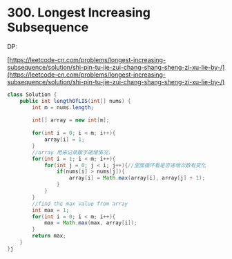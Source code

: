 # 300. Longest Increasing Subsequence

DP:





[https://leetcode-cn.com/problems/longest-increasing-subsequence/solution/shi-pin-tu-jie-zui-chang-shang-sheng-zi-xu-lie-by-/](https://leetcode-cn.com/problems/longest-increasing-subsequence/solution/shi-pin-tu-jie-zui-chang-shang-sheng-zi-xu-lie-by-/)

```java
class Solution {
    public int lengthOfLIS(int[] nums) {
        int m = nums.length;
        
        int[] array = new int[m];
        
        for(int i = 0; i < m; i++){
            array[i] = 1;
        }
        //array 用来记录数字递增情况，
        for(int i = 1; i < m; i++){
            for(int j = 0; j < i; j++){//里面循环看是否递增次数有变化
                if(nums[i] > nums[j]){
                    array[i] = Math.max(array[i], array[j] + 1);
                }
            }
        }
        //find the max value from array
        int max = 1;
        for(int i = 0; i < m; i++){
            max = Math.max(max, array[i]);
        }
        return max;
    }
}j
```
